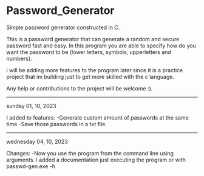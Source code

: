 # Password_Generator
Simple password generator constructed in C.

This is a password generator that can generate a random and secure password fast and easy. In this program you are able to specify how do you want the password to be (lower letters, symbols, upperletters and numbers).

i will be adding more features to the program later since it is a practice project that im building just to get more skilled with the c language.

Any help or contributions to the project will be welcome :).


---------------------------------------------------------------------------------------------------------------------------------------------------------------------------------------------------------------------------

sunday 01, 10, 2023

I added to features:
-Generate custom amount of passwords at the same time
-Save those passwords in a txt file.

---------------------------------------------------------------------------------------------------------------------------------------------------------------------------------------------------------------------------

wednesday 04, 10, 2023

Changes:
-Now you use the program from the command line using arguments. I added a documentation just executing the program or with passwd-gen.exe -h

